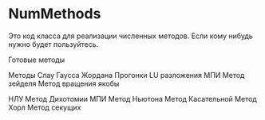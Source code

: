# NumMethods
Это код класса для реализации численных методов. Если кому нибудь нужно будет пользуйтесь.

Готовые методы

Методы Слау
Гаусса Жордана 
Прогонки 
LU разложения 
МПИ 
Метод зейделя 
Метод вращения якобы 

НЛУ
Метод Дихотомии
МПИ
Метод Ньютона
Метод Касательной
Метод Хорл
Метод секущих 